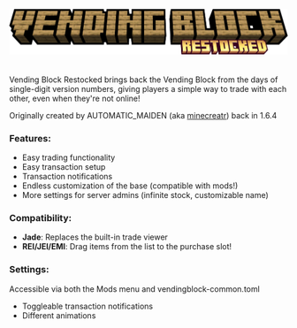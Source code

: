 <div align="center"><img src="/.github/assets/title.png" alt="Vending Block (logo)"></img></div>
<br/>
<br/>
Vending Block Restocked brings back the Vending Block from the days of single-digit version numbers, giving players a simple way to trade with each other, even when they're not online!

Originally created by AUTOMATIC_MAIDEN (aka [minecreatr](https://www.curseforge.com/members/minecreatr/projects)) back in 1.6.4

### Features:
- Easy trading functionality
- Easy transaction setup
- Transaction notifications
- Endless customization of the base (compatible with mods!)
- More settings for server admins (infinite stock, customizable name)

### Compatibility:
- **Jade**: Replaces the built-in trade viewer
- **REI/JEI/EMI**: Drag items from the list to the purchase slot!

### Settings:
Accessible via both the Mods menu and vendingblock-common.toml
- Toggleable transaction notifications
- Different animations